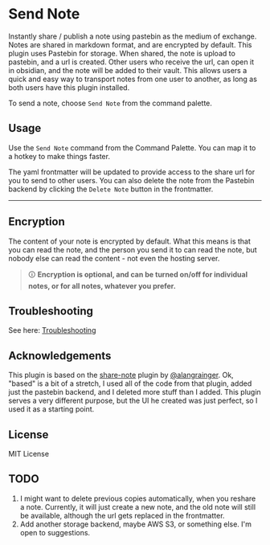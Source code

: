 # Send Note

Instantly share / publish a note using pastebin as the medium of exchange. Notes are shared in markdown format, and are encrypted by default. This plugin uses Pastebin for storage. When shared, the note is upload to pastebin, and a url is created. Other users who receive the url, can open it in obsidian, and the note will be added to their vault. This allows users a quick and easy way to transport notes from one user to another, as long as both users have this plugin installed.

To send a note, choose `Send Note` from the command palette.

## Usage

Use the `Send Note` command from the Command Palette. You can map it to a hotkey to make things faster.

The yaml frontmatter will be updated to provide access to the share url for you to send to other users. You can also delete the note from the Pastebin backend by clicking the `Delete Note` button in the frontmatter.

---

## Encryption

The content of your note is encrypted by default. What this means is that you can read the note, and the person you send it to can read the note, but nobody else can read the content - not even the hosting server.

> 🛈 **Encryption is optional, and can be turned on/off for individual notes, or for all notes, whatever you prefer.**

## Troubleshooting

See here: [Troubleshooting](https://docs.note.sx/Troubleshooting)

## Acknowledgements

This plugin is based on the [share-note](https://github.com/alangrainger/share-note) plugin by [@alangrainger](https://github.com/alangrainger/). Ok, "based" is a bit of a stretch, I used all of the code from that plugin, added just the pastebin backend, and I deleted more stuff than I added. This plugin serves a very different purpose, but the UI he created was just perfect, so I used it as a starting point.

## License

MIT License

## TODO

1. I might want to delete previous copies automatically, when you reshare a note. Currently, it will just create a new note, and the old note will still be available, although the url gets replaced in the frontmatter.
2. Add another storage backend, maybe AWS S3, or something else. I'm open to suggestions.
